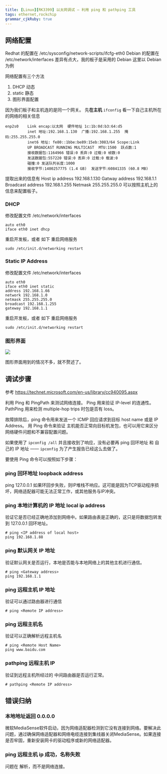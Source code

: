 ```yaml
---
title: [Linux][RK3399] 以太网调试 — 利用 ping 和 pathping 工具
tags: ethernet,rockchip
grammar_cjkRuby: true
---
```


## 网络配置
Redhat 的配置在 /etc/sysconfig/network-scripts/ifcfg-eth0
Debian 的配置在 /etc/network/interfaces
差异有点大，我的板子是采用的 Debian 
这里以 Debian 为例

网络配置有三个方法
1. DHCP 动态
2. static 静态
3. 图形界面配置

因为我们板子和主机连的是同一个网关。
先**在主机** `ifconfig` 看一下自己主机所在的网络的相关信息
```
enp2s0    Link encap:以太网  硬件地址 1c:1b:0d:b3:64:d5  
          inet 地址:192.168.1.130  广播:192.168.1.255  掩码:255.255.255.0
          inet6 地址: fe80::1bbe:be89:15eb:3083/64 Scope:Link
          UP BROADCAST RUNNING MULTICAST  MTU:1500  跃点数:1
          接收数据包:1164966 错误:0 丢弃:0 过载:0 帧数:0
          发送数据包:557220 错误:0 丢弃:0 过载:0 载波:0
          碰撞:0 发送队列长度:1000 
          接收字节:1400257775 (1.4 GB)  发送字节:60841335 (60.8 MB)
```
提取出来的信息有
Host ip address 192.168.1.130
Gatway address 192.168.1.1
Broadcast address 192.168.1.255
Netmask 255.255.255.0
可以按照主机上的信息来配置板子。

### DHCP 
修改配置文件 /etc/network/interfaces
```
auto eth0 
iface eth0 inet dhcp 
```
重启开发板，或者 如下 重启网络服务
```
sudo /etc/init.d/networking restart 
```

### Static IP Address
修改配置文件  /etc/network/interfaces
```
auto eth0
iface eth0 inet static
address 192.168.1.66
network 192.168.1.0
netmask 255.255.255.0
broadcast 192.168.1.255
gateway 192.168.1.1

```
重启开发板，或者 如下 重启网络服务
```
sudo /etc/init.d/networking restart 
```

### 图形界面

![](http://ww1.sinaimg.cn/large/ba061518gy1fjc8lyapzaj20zk0qoq6y.jpg)

图形界面用到的情况不多，就不赘述了。

## 调试步骤

参考 https://technet.microsoft.com/en-us/library/cc940095.aspx

利用 Ping 和 PingPath 来测试网络连接。
Ping 用来验证 IP-level 的连通性。
PathPing 用来检测 multiple-hop trips 时包是否有 loss。

故障排除后，ping 命令用来发送一个 ICMP 回应请求到目标 host name 或是 IP Address。
用 Ping 命令来验证 主机能否正常向目标机发包，也可以用它来区分网络硬件问题和不兼容配置问题。

如果使用了 `ipconfig /all` 并且接收到了响应，没有必要再 ping 回环地址 和 自己的 IP 地址 —— `ipconfig` 为了产生报告已经这么去做了。

要使用 Ping 命令可以按照如下步骤：

### ping 回环地址 loopback address
ping 127.0.0.1 
如果环回步失败，则IP堆栈不响应。这可能是因为TCP驱动程序损坏，网络适配器可能无法正常工作，或其他服务与IP冲突。

### ping 本地计算机的 IP 地址 local ip address
验证它是否已经正确地添加到网络中。如果路由表是正确的，这只是将数据包转发到 127.0.0.1 回环地址。
```
# ping <IP address of local host>
ping 192.168.1.88
```

### ping 默认网关 IP 地址 
验证默认网关是否运行，本地是否能与本地网络上的其他主机进行通信。
```
# ping <Gateway address>
ping 192.168.1.1
```

### ping 远程主机 IP 地址
验证可以通过路由器进行通信
```
# ping <Remote IP address>
```

### ping 远程主机名
验证可以正确解析远程主机名
```
# ping <Remote Host Name>
ping www.baidu.com
```

### pathping 远程主机 IP
验证到远程主机所经过的 中间路由器是否运行正常。
```
# pathping <Remote IP address>

```

## 错误归纳 

### 本地地址返回 0.0.0.0 
微软MediaSense软件启动，因为网络适配器检测到它没有连接到网络。要解决此问题，通过确保网络适配器和网络电缆连接到集线器关闭MediaSense。如果连接是否牢固，重新安装网卡的驱动程序或新的网络适配器。


### ping 远程主机 ip 成功，名称失败
问题在 解析，而不是网络连接。